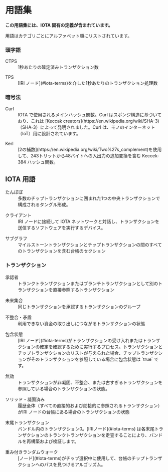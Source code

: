 # 用語集
<!-- # Glossary -->

**この用語集には、IOTA 固有の定義が含まれています。**
<!-- **This glossary contains definitions specific to IOTA.** -->

用語はカテゴリごとにアルファベット順にリストされています。
<!-- Terms are listed in alphabetical order by category. -->

### 頭字語
<!-- ### Acronyms -->

<dl><dt>CTPS</dt><dd>1秒あたりの確定済みトランザクション数</dd></dl>
<!-- <dl><dt>CTPS</dt><dd>Number of Confirmed Transactions Per Second</dd></dl> -->

<dl><dt>TPS</dt><dd>[IRI ノード](#iota-terms)を介した1秒あたりのトランザクション処理数</dd></dl>
<!-- <dl><dt>TPS</dt><dd>Number of Transactions Per Second processing through an [IRI node](#iota-terms)</dd></dl> -->

### 暗号法
<!-- ### Cryptography -->

<dl><dt>Curl</dt><dd>IOTA で使用されるメインハッシュ関数。Curl はスポンジ構造に基づいており、これは [Keccak creators](https://en.wikipedia.org/wiki/SHA-3)（SHA-3）によって発明されました。Curl は、モノのインターネット（IoT）用に設計されています。</dd></dl>
<!-- <dl><dt>Curl</dt><dd>Main hash function that's used in IOTA. Curl is based on a sponge construction, which was invented by the [Keccak creators](https://en.wikipedia.org/wiki/SHA-3) (SHA-3). Curl is designed for the Internet of things (IoT). </dd></dl> -->

<dl><dt>Kerl</dt><dd>[2の補数](https://en.wikipedia.org/wiki/Two%27s_complement)を使用して、243トリットから48バイトへの入出力の追加変換を含む Keccek-384 ハッシュ関数。</dd></dl>
<!-- <dl><dt>Kerl</dt><dd>Keccek-384 hash function that includes the additional conversion of its input and output from/to 243 trits to 48 bytes, using [two's complement](https://en.wikipedia.org/wiki/Two%27s_complement).</dd></dl> -->

<a name="iota-terms"></a>
## IOTA 用語
<!-- ## IOTA terms -->

<dl><dt>たんぽぽ</dt><dd>多数のチップトランザクションに囲まれた1つの中央トランザクションで構成されるタングル形成。</dd></dl>
<!-- <dl><dt>blowball</dt><dd>Tangle formation that consists of one central transaction, which is surrounded by a large number of tip transactions.</dd></dl> -->

<dl><dt>クライアント</dt><dd>IRI ノードに接続して IOTA ネットワークと対話し、トランザクションを送信するソフトウェアを実行するデバイス。</dd></dl>
<!-- <dl><dt>client</dt><dd>Device running software that connects to an IRI node to interact with an IOTA network and send transactions.</dd></dl> -->

<a name="subgraph"></a><dl><dt>サブグラフ</dt><dd>マイルストーントランザクションとチップトランザクションの間のすべてのトランザクションを含む台帳のセクション</dd></dl>
<!-- <a name="subgraph"></a><dl><dt>subgraph</dt><dd>Section of the ledger that contains all transactions between a milestone transaction and tip transactions</dd></dl> -->

<a name="transactions"></a>
### トランザクション
<!-- ### Transactions -->

<dl><dt>承認者</dt><dd>トランクトランザクションまたはブランチトランザクションとして別のトランザクションを直接参照するトランザクション</dd></dl>
<!-- <dl><dt>approver</dt><dd>Transaction that directly references another transaction as its trunk transaction or branch transaction</dd></dl> -->

<dl><dt>未来集合</dt><dd>同じトランザクションを承認するトランザクションのグループ</dd></dl>
<!-- <dl><dt>future set</dt><dd>Group of transactions that approve the same transaction</dd></dl> -->

<dl><dt>不整合・矛盾</dt><dd>利用できない資金の取り出しにつながるトランザクションの状態</dd></dl>
<!-- <dl><dt>inconsistent</dt><dd>State of a transaction when it leads to withdrawing non-available funds</dd></dl> -->

<dl><dt>包含状態</dt><dd>[IRI ノード](#iota-terms)がトランザクションの受け入れまたはトランザクションの確定を確認するために実行するプロセス。トランザクションとチップトランザクションのリストが与えられた場合、チップトランザクションがそのトランザクションを参照している場合に包含状態は `true` です。</dd></dl>
<!-- <dl><dt>inclusion state</dt><dd>Process that an [IRI node](#iota-terms) performs to check either the acceptance of a transaction or the confirmation of a transaction. Given a transaction and a list of tip transactions, the inclusion state is true if the tip transactions reference that transaction.</dd></dl> -->

<dl><dt>無効</dt><dd>トランザクションが非凝固、不整合、または古すぎるトランザクションを参照している場合のトランザクションの状態。</dd></dl>
<!-- <dl><dt>invalid</dt><dd>State of a transaction when it's either non-solid, inconsistent, or it references a transaction that's too old.</dd></dl> -->

<dl><dt>ソリッド・凝固済み</dt><dd>履歴全体（すべての直接的および間接的に参照されるトランザクション）がIRI ノードの台帳にある場合のトランザクションの状態</dd></dl>
<!-- <dl><dt>solid</dt><dd>State of a transaction when an IRI node has its entire history (all directly and indirectly referenced transactions) in its ledger</dd></dl> -->

<dl><dt>末尾トランザクション</dt><dd>バンドル内のトランザクション0。[IRIノード](#iota-terms) は各末尾トランザクションのトランクトランザクションを走査することにより、バンドルを再構築および検証します。</dd></dl>
<!-- <dl><dt>tail transaction</dt><dd>Transaction 0 in a bundle. [IRI nodes](#iota-terms) reconstruct and validate bundles by traversing the trunk transaction of each tail transaction.</dd></dl> -->

<dl><dt>重み付きランダムウォーク</dt><dd>[ノード](#iota-terms)がチップ選択中に使用して、台帳のチップトランザクションへのパスを見つけるアルゴリズム。</dd></dl>
<!-- <dl><dt>weighted random walk</dt><dd>Algorithm that a [node](#iota-terms) uses during tip selection to find a path to a tip transaction in the ledger.</dd></dl> -->
